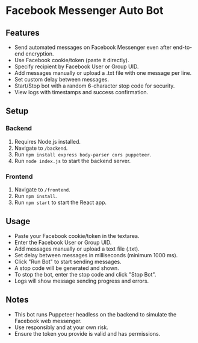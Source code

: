 # Facebook Messenger Auto Bot

## Features
- Send automated messages on Facebook Messenger even after end-to-end encryption.
- Use Facebook cookie/token (paste it directly).
- Specify recipient by Facebook User or Group UID.
- Add messages manually or upload a .txt file with one message per line.
- Set custom delay between messages.
- Start/Stop bot with a random 6-character stop code for security.
- View logs with timestamps and success confirmation.

## Setup

### Backend
1. Requires Node.js installed.
2. Navigate to `/backend`.
3. Run `npm install express body-parser cors puppeteer`.
4. Run `node index.js` to start the backend server.

### Frontend
1. Navigate to `/frontend`.
2. Run `npm install`.
3. Run `npm start` to start the React app.

## Usage
- Paste your Facebook cookie/token in the textarea.
- Enter the Facebook User or Group UID.
- Add messages manually or upload a text file (.txt).
- Set delay between messages in milliseconds (minimum 1000 ms).
- Click "Run Bot" to start sending messages.
- A stop code will be generated and shown.
- To stop the bot, enter the stop code and click "Stop Bot".
- Logs will show message sending progress and errors.

## Notes
- This bot runs Puppeteer headless on the backend to simulate the Facebook web messenger.
- Use responsibly and at your own risk.
- Ensure the token you provide is valid and has permissions.
